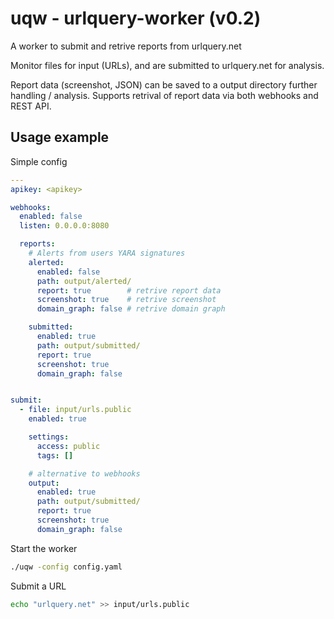 # uqw - urlquery-worker (v0.2)

A worker to submit and retrive reports from urlquery.net

Monitor files for input (URLs), and are submitted to urlquery.net for analysis.

Report data (screenshot, JSON) can be saved to a output directory further handling / analysis.
Supports retrival of report data via both webhooks and REST API.

## Usage example

Simple config
```yaml
---
apikey: <apikey> 

webhooks: 
  enabled: false
  listen: 0.0.0.0:8080

  reports:
	# Alerts from users YARA signatures
    alerted:
      enabled: false
      path: output/alerted/
      report: true        # retrive report data
      screenshot: true    # retrive screenshot
      domain_graph: false # retrive domain graph

    submitted:
      enabled: true
      path: output/submitted/
      report: true
      screenshot: true
      domain_graph: false


submit:
  - file: input/urls.public
    enabled: true

    settings:
      access: public
      tags: []

    # alternative to webhooks
    output:
      enabled: true
      path: output/submitted/
      report: true
      screenshot: true
      domain_graph: false
```

Start the worker
```bash
./uqw -config config.yaml
```

Submit a URL
```bash
echo "urlquery.net" >> input/urls.public
```